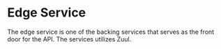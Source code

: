 # Edge Service
The edge service is one of the backing services that serves as the front door for the API. The services utilizes Zuul.